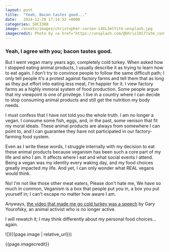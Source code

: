```yaml
---
layout: post
title:  "Yeah, Bacon tastes good..."
date:   2024-12-20 17:14:52 +0000
categories: SOCI308
image: /assets/images/christopher-carson-i4XLJmlYit4-unsplash.jpg
imagecredit: Photo by <a href="https://unsplash.com/@bhris1017?utm_content=creditCopyText&utm_medium=referral&utm_source=unsplash">Christopher Carson</a> on <a href="https://unsplash.com/photos/white-piglet-chewing-hay-i4XLJmlYit4?utm_content=creditCopyText&utm_medium=referral&utm_source=unsplash">Unsplash</a>
---
```


### Yeah, I agree with you; bacon tastes good.

 But I went vegan many years ago, completely cold turkey. When asked how I stopped eating animal products, I usually describe it as trying to learn how to eat again. I don't try to convince people to follow the same difficult path; I only tell people it's a protest against factory farms and tell them that as long as they put effort into eating less meat, I'm happier for it. I view factory farms as a highly immoral system of food production. Some people argue that my viewpoint is one of privilege. I live in a country where I can decide to stop consuming animal products and still get the nutrition my body needs.

I must confess that I have not told you the whole truth. I am no longer a vegan. I consume some fish, eggs, and, in the past, some venison that fit my moral ideals. These animal products are always from somewhere I can point to, and I can guarantee they have not participated in our factory-farming food system. 

Even as I write these words, I struggle internally with my decision to eat these animal products because veganism has been such a core part of my life and who I am. It affects where I eat and what social events I attend. Being a vegan was my identity every waking day, and my food choices greatly impacted my life. And yet, I can only wonder what REAL vegans would think. 

No! I'm not like those other meat eaters,
Please don't hate me,
We have so much in common,
Veganism is a box that people put you in, a box you put yourself in; I can't escape no matter how aware I am.

Anyways, [the video that made me go cold turkey was a speech](https://www.youtube.com/watch?v=U5hGQDLprA8) by Gary Yourofsky, an animal activist who is no longer active.

I will rewatch it; I may think differently about my personal food choices... again.

![]({{page.image | relative_url}})

{{page.imagecredit}}